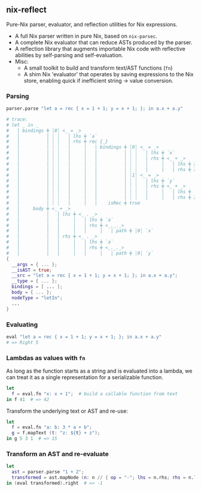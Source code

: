 ## nix-reflect
Pure-Nix parser, evaluator, and reflection utilities for Nix expressions.

- A full Nix parser written in pure Nix, based on `nix-parsec`.
- A complete Nix evaluator that can reduce ASTs produced by the parser.
- A reflection library that augments importable Nix code with reflective abilities by self-parsing and self-evaluation.
- Misc:
  - A small toolkit to build and transform text/AST functions (`fn`)
  - A shim Nix 'evaluator' that operates by saving expressions to the Nix store, enabling quick if inefficient string -> value conversion.

### Parsing

```nix
parser.parse "let a = rec { x = 1 + 1; y = x + 1; }; in a.x + a.y"  
```

```nix
# trace:
# let _ in _
#   │ bindings ╪ ┆0┆ <_ = _>
#   │          │ ┆ ┆   │ lhs ╪ `a`
#   │          │ ┆ ┆   │ rhs ╪ rec {_}
#   │          │ ┆ ┆   │     │   │ bindings ╪ ┆0┆ <_ = _>
#   │          │ ┆ ┆   │     │   │          │ ┆ ┆   │ lhs ╪ `x`
#   │          │ ┆ ┆   │     │   │          │ ┆ ┆   │ rhs ╪ <_ + _>
#   │          │ ┆ ┆   │     │   │          │ ┆ ┆   │     │   │ lhs ╪ ℤ 1
#   │          │ ┆ ┆   │     │   │          │ ┆ ┆   │     │   │ rhs ╪ ℤ 1
#   │          │ ┆ ┆   │     │   │          │ ┆1┆ <_ = _>
#   │          │ ┆ ┆   │     │   │          │ ┆ ┆   │ lhs ╪ `y`
#   │          │ ┆ ┆   │     │   │          │ ┆ ┆   │ rhs ╪ <_ + _>
#   │          │ ┆ ┆   │     │   │          │ ┆ ┆   │     │   │ lhs ╪ `x`
#   │          │ ┆ ┆   │     │   │          │ ┆ ┆   │     │   │ rhs ╪ ℤ 1
#   │          │ ┆ ┆   │     │   │    isRec ╪ true
#   │     body ╪ <_ + _>
#   │          │   │ lhs ╪ <_ . _>
#   │          │   │     │   │ lhs ╪ `a`
#   │          │   │     │   │ rhs ╪ <_._._>
#   │          │   │     │   │     │   │ path ╪ ┆0┆ `x`
#   │          │   │ rhs ╪ <_ . _>
#   │          │   │     │   │ lhs ╪ `a`
#   │          │   │     │   │ rhs ╪ <_._._>
#   │          │   │     │   │     │   │ path ╪ ┆0┆ `y`
{
  __args = { ... };
  __isAST = true;
  __src = "let a = rec { x = 1 + 1; y = x + 1; }; in a.x + a.y";
  __type = { ... };
  bindings = [ ... ];
  body = { ... };
  nodeType = "letIn";
  ...
}
```

### Evaluating

```nix
eval "let a = rec { x = 1 + 1; y = x + 1; }; in a.x + a.y"
# => Right 5
```

### Lambdas as values with `fn`
As long as the function starts as a string and is evaluated into a lambda, we can treat it
as a single representation for a serializable function.

```nix
let
  f = eval.fn "x: x + 1";  # build a callable function from text
in f 41  # => 42
```

Transform the underlying text or AST and re-use:
```nix
let
  f = eval.fn "a: b: 3 * a + b";
  g = f.mapText (t: "z: ${t} + z");
in g 5 3 1  # => 15
```

### Transform an AST and re-evaluate
```nix
let
  ast = parser.parse "1 + 2";
  transformed = ast.mapNode (n: n // { op = "-"; lhs = n.rhs; rhs = n.lhs; });
in (eval transformed).right  # => -1
```